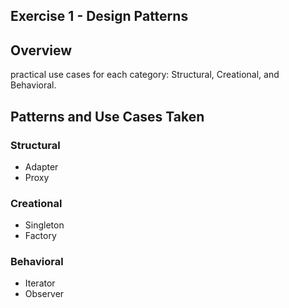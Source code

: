 ## Exercise 1 - Design Patterns

## Overview
practical use cases for each category: Structural, Creational, and Behavioral.

## Patterns and Use Cases Taken

### Structural
- Adapter
- Proxy

### Creational
- Singleton
- Factory

### Behavioral
- Iterator
- Observer

